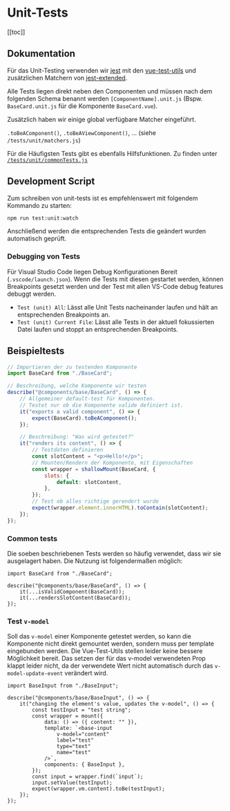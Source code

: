 # Unit-Tests

[[toc]]

## Dokumentation

Für das Unit-Testing verwenden wir [jest](https://jestjs.io/docs/en/using-matchers) mit den [vue-test-utils](https://vue-test-utils.vuejs.org/guides/#getting-started) und zusätzlichen Matchern von [jest-extended](https://github.com/jest-community/jest-extended).

Alle Tests liegen direkt neben den Componenten und müssen nach dem folgenden Schema benannt werden `[ComponentName].unit.js` (Bspw. `BaseCard.unit.js` für die Komponente `BaseCard.vue`).

Zusätzlich haben wir einige global verfügbare Matcher eingeführt.

`.toBeAComponent()`, `.toBeAViewComponent()`, ... (siehe `/tests/unit/matchers.js`)

Für die Häufigsten Tests gibt es ebenfalls Hilfsfunktionen. Zu finden unter [`/tests/unit/commonTests.js`](https://github.com/schul-cloud/nuxt-client/blob/develop/tests/unit/commonTests.js)

## Development Script

Zum schreiben von unit-tests ist es empfehlenswert mit folgendem Kommando zu starten:

```bash
npm run test:unit:watch
```

Anschließend werden die entsprechenden Tests die geändert wurden automatisch geprüft.

### Debugging von Tests

Für Visual Studio Code liegen Debug Konfigurationen Bereit (`.vscode/launch.json`). Wenn die Tests mit diesen gestartet werden, können Breakpoints gesetzt werden und der Test mit allen VS-Code debug features debuggt werden.

- `Test (unit) All`: Lässt alle Unit Tests nacheinander laufen und hält an entsprechenden Breakpoints an.
- `Test (unit) Current File`: Lässt alle Tests in der aktuell fokussierten Datei laufen und stoppt an entsprechenden Breakpoints.

## Beispieltests

```js
// Importieren der zu testenden Komponente
import BaseCard from "./BaseCard";

// Beschreibung, welche Komponente wir testen
describe("@components/base/BaseCard", () => {
	// Allgemeiner default-test für Komponenten.
	// Testet nur ob die Komponente valide definiert ist.
	it("exports a valid component", () => {
		expect(BaseCard).toBeAComponent();
	});

	// Beschreibung: "Was wird getestet?"
	it("renders its content", () => {
		// Testdaten definieren
		const slotContent = "<p>Hello!</p>";
		// Mounten/Rendern der Komponente, mit Eigenschaften
		const wrapper = shallowMount(BaseCard, {
			slots: {
				default: slotContent,
			},
		});
		// Test ob alles richtige gerendert wurde
		expect(wrapper.element.innerHTML).toContain(slotContent);
	});
});
```

### Common tests

Die soeben beschriebenen Tests werden so häufig verwendet, dass wir sie ausgelagert haben. Die Nutzung ist folgendermaßen möglich:

```js{4-5}
import BaseCard from "./BaseCard";

describe("@components/base/BaseCard", () => {
	it(...isValidComponent(BaseCard));
	it(...rendersSlotContent(BaseCard));
});
```

### Test `v-model`

Soll das `v-model` einer Komponente getestet werden, so kann die Komponente nicht direkt gemountet werden, sondern muss per template eingebunden werden. Die Vue-Test-Utils stellen leider keine bessere Möglichkeit bereit. Das setzen der für das v-model verwendeten Prop klappt leider nicht, da der verwendete Wert nicht automatisch durch das `v-model-update-event` verändert wird.

```js{8-13}
import BaseInput from "./BaseInput";

describe("@components/base/BaseInput", () => {
	it("changing the element's value, updates the v-model", () => {
		const testInput = "test string";
		const wrapper = mount({
			data: () => ({ content: "" }),
			template: `<base-input
				v-model="content"
				label="test"
				type="text"
				name="test"
			/>`,
			components: { BaseInput },
		});
		const input = wrapper.find(`input`);
		input.setValue(testInput);
		expect(wrapper.vm.content).toBe(testInput);
	});
});
```
